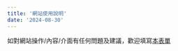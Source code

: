 ```yaml
---
title: '網站使用說明'
date: '2024-08-30'
---
```


如對網站操作/內容/介面有任何問題及建議，歡迎填寫[本表單](https://docs.google.com/forms/d/1dF_GnClAWxsXmZNR1ilBbOCUeZ_CnpQ-OllKWYdp4iE/edit#responses)

